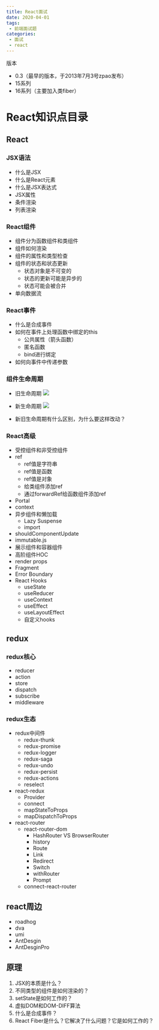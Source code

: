 ```yaml
---
title: React面试
date: 2020-04-01
tags:
 - 前端面试题
categories:
 - 面试
 - react
---
```


版本
- 0.3（最早的版本，于2013年7月3号zpao发布）
- 15系列
- 16系列（主要加入类fiber）


# React知识点目录
## React
### JSX语法
- 什么是JSX
- 什么是React元素
- 什么是JSX表达式
- JSX属性
- 条件渲染
- 列表渲染

### React组件
- 组件分为函数组件和类组件
- 组件如何渲染
- 组件的属性和类型检查
- 组件的状态和状态更新
    - 状态对象是不可变的
    - 状态的更新可能是异步的
    - 状态可能会被合并
- 单向数据流

### React事件
- 什么是合成事件
- 如何在事件上处理函数中绑定的this
    - 公共属性（箭头函数）
    - 匿名函数
    - bind进行绑定
- 如何向事件中传递参数

### 组件生命周期
- 旧生命周期
![](http://img.zhufengpeixun.cn/react15.jpg)

- 新生命周期
![](http://img.zhufengpeixun.cn/react16.jpg)
- 新旧生命周期有什么区别，为什么要这样改动？

### React高级
- 受控组件和非受控组件
- ref
    - ref值是字符串
    - ref值是函数
    - ref值是对象
    - 给类组件添加ref
    - 通过forwardRef给函数组件添加ref
- Portal
- context
- 异步组件和懒加载
    - Lazy Suspense
    - import
- shouldComponentUpdate
- immutable.js
- 展示组件和容器组件
- 高阶组件HOC
- render props
- Fragment
- Error Boundary
- React Hooks
    - useState
    - useReducer
    - useContext
    - useEffect
    - useLayoutEffect
    - 自定义hooks

## redux
### redux核心
- reducer
- action
- store
- dispatch
- subscribe
- middleware

### redux生态
- redux中间件
    - redux-thunk
    - redux-promise
    - redux-logger
    - redux-saga
    - redux-undo
    - redux-persist
    - redux-actions
    - reselect
- react-redux
    - Provider
    - connect
    - mapStateToProps
    - mapDispatchToProps
- react-router
    - react-router-dom
        - HashRouter VS BrowserRouter
        - history
        - Route
        - Link
        - Redirect
        - Switch
        - withRouter
        - Prompt
    - connect-react-router

## react周边
- roadhog
- dva
- umi
- AntDesgin
- AntDesginPro

## 原理
1. JSX的本质是什么？
2. 不同类型的组件是如何渲染的？
3. setState是如何工作的？
4. 虚拟DOM和DOM-DIFF算法
5. 什么是合成事件？
6. React Fiber是什么？它解决了什么问题？它是如何工作的？